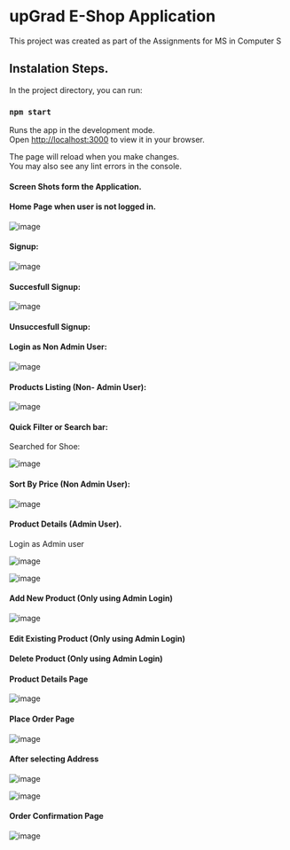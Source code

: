 # upGrad E-Shop Application 

This project was created as part of the Assignments for MS in Computer S

## Instalation Steps. 

In the project directory, you can run:

### `npm start`

Runs the app in the development mode.\
Open [http://localhost:3000](http://localhost:3000) to view it in your browser.

The page will reload when you make changes.\
You may also see any lint errors in the console.

#### Screen Shots form the Application. 

#### Home Page when user is not logged in. 

![image](https://github.com/user-attachments/assets/bfd16419-da27-4582-9d21-5a8bfcfd62db)

#### Signup:
![image](https://github.com/user-attachments/assets/3234d37d-9faf-4d9a-bae5-65175dc8efc4)

#### Succesfull Signup:

![image](https://github.com/user-attachments/assets/cc115181-ec07-41c9-a238-788c03a8e261)

#### Unsuccesfull Signup:



#### Login as Non Admin User:

![image](https://github.com/user-attachments/assets/5771c28d-9dfb-4073-b89e-463d940c0268)

#### Products Listing (Non- Admin User):

![image](https://github.com/user-attachments/assets/a26bbd7a-b2cf-467c-8e53-447dcbcd8e76)

#### Quick Filter or Search bar:

Searched for Shoe: 

![image](https://github.com/user-attachments/assets/9ff346fe-9e14-4bb8-bec0-d0ab4b396367)


#### Sort By Price (Non Admin User):
![image](https://github.com/user-attachments/assets/5ab46696-6840-49d4-88b3-d63b6ec4eb97)


#### Product Details (Admin User).

Login as Admin user

![image](https://github.com/user-attachments/assets/077d8984-e8fb-40dc-bf6f-79fb2a1ae549)


![image](https://github.com/user-attachments/assets/cbae3687-97fc-426d-bf4c-bd72de2a910e)

#### Add New Product (Only using Admin Login)

![image](https://github.com/user-attachments/assets/13a779c3-ca37-47e9-ae01-aedd7ea0da86)




#### Edit Existing Product (Only using Admin Login)

#### Delete Product (Only using Admin Login)


#### Product Details Page

![image](https://github.com/user-attachments/assets/020a85d6-8a2b-4b86-8ac6-bba3f02a53ec)


#### Place Order Page

![image](https://github.com/user-attachments/assets/13909a81-dddb-4e00-9088-d32192408e7e)

#### After selecting Address

![image](https://github.com/user-attachments/assets/7cca0403-6ae6-41f7-9a65-9f6c50b4e519)


![image](https://github.com/user-attachments/assets/023872b4-cf13-4f43-b4c3-114d1165df32)

#### Order Confirmation Page

![image](https://github.com/user-attachments/assets/5d71a582-3e4d-4bd4-9fe5-a83c3386bd7c)



